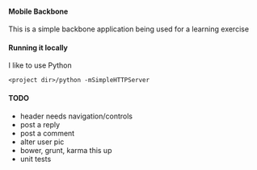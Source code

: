 #### Mobile Backbone 

This is a simple backbone application being used for a learning exercise

#### Running it locally

I like to use Python
```
<project dir>/python -mSimpleHTTPServer
```

#### TODO 

- header needs navigation/controls
- post a reply
- post a comment
- alter user pic
- bower, grunt, karma this up  
- unit tests


